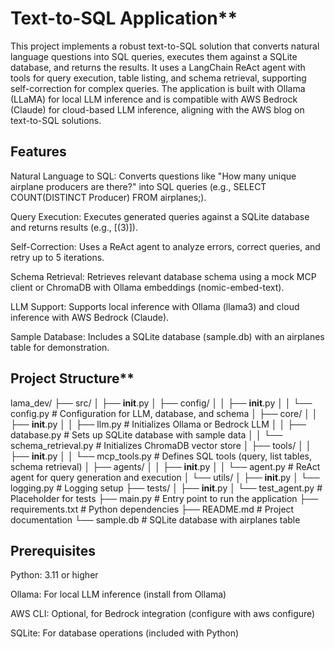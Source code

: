 # Text-to-SQL Application**
This project implements a robust text-to-SQL solution that converts natural language questions into SQL queries, executes them against a SQLite database, and returns the results. It uses a LangChain ReAct agent with tools for query execution, table listing, and schema retrieval, supporting self-correction for complex queries. The application is built with Ollama (LLaMA) for local LLM inference and is compatible with AWS Bedrock (Claude) for cloud-based LLM inference, aligning with the AWS blog on text-to-SQL solutions.

## Features
Natural Language to SQL: Converts questions like "How many unique airplane producers are there?" into SQL queries (e.g., SELECT COUNT(DISTINCT Producer) FROM airplanes;).

Query Execution: Executes generated queries against a SQLite database and returns results (e.g., [(3)]).

Self-Correction: Uses a ReAct agent to analyze errors, correct queries, and retry up to 5 iterations.

Schema Retrieval: Retrieves relevant database schema using a mock MCP client or ChromaDB with Ollama embeddings (nomic-embed-text).

LLM Support: Supports local inference with Ollama (llama3) and cloud inference with AWS Bedrock (Claude).

Sample Database: Includes a SQLite database (sample.db) with an airplanes table for demonstration.

## Project Structure**

lama_dev/
├── src/
│   ├── __init__.py
│   ├── config/
│   │   ├── __init__.py
│   │   └── config.py          # Configuration for LLM, database, and schema
│   ├── core/
│   │   ├── __init__.py
│   │   ├── llm.py             # Initializes Ollama or Bedrock LLM
│   │   ├── database.py        # Sets up SQLite database with sample data
│   │   └── schema_retrieval.py # Initializes ChromaDB vector store
│   ├── tools/
│   │   ├── __init__.py
│   │   └── mcp_tools.py       # Defines SQL tools (query, list tables, schema retrieval)
│   ├── agents/
│   │   ├── __init__.py
│   │   └── agent.py           # ReAct agent for query generation and execution
│   └── utils/
│       ├── __init__.py
│       └── logging.py         # Logging setup
├── tests/
│   ├── __init__.py
│   └── test_agent.py          # Placeholder for tests
├── main.py                    # Entry point to run the application
├── requirements.txt           # Python dependencies
├── README.md                  # Project documentation
└── sample.db                  # SQLite database with airplanes table



## Prerequisites
Python: 3.11 or higher

Ollama: For local LLM inference (install from Ollama)

AWS CLI: Optional, for Bedrock integration (configure with aws configure)

SQLite: For database operations (included with Python)

